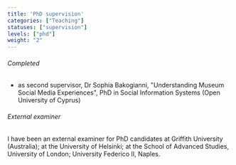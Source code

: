 ```yaml
---
title: 'PhD supervision'
categories: ["Teaching"]
statuses: ["supervision"]
levels: ["phd"]
weight: "2"
---
```


###### Completed
* as second supervisor, Dr Sophia Bakogianni, "Understanding Museum Social Media Experiences", PhD in Social Information Systems (Open University of Cyprus)


###### External examiner
I have been an external examiner for PhD candidates at Griffith University (Australia); at the University of Helsinki; at the School of Advanced Studies, University of London; University Federico II, Naples.
